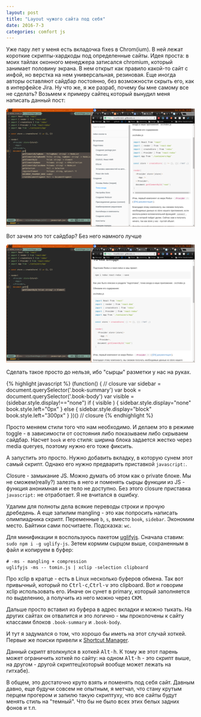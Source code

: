```yaml
---
layout: post
title: "Layout чужого сайта под себя"
date: 2016-7-3
categories: comfort js
---
```

Уже пару лет у меня есть вкладочка fixes в Chrom(ium). В ней лежат короткие
скрипты-хардкоды под определенные сайты. Идея проста: в моих тайлах оконного
менеджера затисался chromium, который занимает половину экрана.  В нем открыт
как правило какой-то сайт с инфой, но верстка на нем универсальная, резиновая.
Еще иногда авторы оставляют сайдбар постоянно, без возможности скрыть его, как
в интерфейсе Jira. Ну что же, я же разраб, почему бы мне самому все не сделать?
Возьмем к примеру сайтец который вынудил меня написать данный пост:

![Before](/images/SitesForme_before.png)

Вот зачем это тот сайдбар? Без него намного лучше

![After](/images/SitesForme_after.png)

Сделать такое просто до нельзя, ибо "сырцы" разметки у нас на руках.

{% highlight javascript %}
(function() { // closure
var sidebar = document.querySelector('.book-summary')
var book = document.querySelector('.book-body')
var visible = (sidebar.style.display!=="none")
if ( visible ) {
  sidebar.style.display="none"
  book.style.left="0px"
} else {
  sidebar.style.display="block"
  book.style.left="300px"
}
})() // closure
{% endhighlight %}

Просто меняем стили того что нам необходимо. И делаем это в режиме toggle - в
зависимости от состояния либо показываем либо скрываем сайдбар. Насчет `book` и
его стиля: ширина блока задается жестко через media queryes, поэтому нужно его
тоже фиксить.


А запустить это просто. Нужно добавить вкладку, в которую сунем этот самый скрипт.
Однако его нужно предварить приставкой `javascript:`.

Closure - замыкание JS. Можно думать об этом как о private блоке. Мы не
сможем(really?) залезть в него и поменять сырцы функции из JS - функция
анонимная и ее тело не доступно. Без этого closure приставка `javascript:` не
отработает. Я не вчитался в ошибку.

Удалим для полноты дела всякие переводы строки и прочую дребедень. А еще
запилим mangling - это как попросить написать олимпиадника скрипт. Переменные
`b`, `s`, вместо `book`, `sidebar`. Экономим место. Байтики сами посчитаете.
Подсказка: `wc`.

Для минификации я воспользуюсь пакетом [uglifyjs](https://www.npmjs.com/package/uglify-js).
Сначала ставим: `sudo npm i -g uglify-js`. Зетем кормим сырцом выше, сохраненным
в файл и копируем в буфер:

    # -ms - mangling + compression
    uglifyjs -ms -- tomin.js | xclip -selection clipboard

Про xclip в кратце - есть в Linux несколько буферов обмена. Так вот привычный,
который по <kbd>Ctrl-c</kbd>,<kbd>Ctrl-v</kbd> это clipboard. Вот и говорим
xclip использовать его. Иначе он сунет в primary, который заполняется по
выделению, а получить из него можно через <kbd>СКМ</kbd>.

Дальше просто вставил из буфера в адрес вкладки и можно тыкать. На других
сайтах он отвалится и это логично - мы проколочены к сайту классами блоков
`.book-summary` и `.book-body`.

И тут я задумался о том, что хорошо бы иметь на этот случай хоткей.
Первые же поиски привели к [Shortcut Manager](ttps://chrome.google.com/webstore/detail/shortcut-manager/mgjjeipcdnnjhgodgjpfkffcejoljijf).

Данный скрипт втолкнулся в хоткей <kbd>Alt-h</kbd>. К тому же этот парень может
ограничить хоткей по сайту: на одном <kbd>Alt-h</kbd> - это скрипт выше, на
другом - другой скриптец(который вообще может лежать на гитхабе).

В общем, это достаточно круто взять и поменять под себя сайт. Давным давно, еще
будучи совсем не опытным, я метчал, что стану крутым перцем прогером и запилю
такую скриптуху, что все сайты будут менять стиль на "темный". Что бы не было
всех этих белых задних фонов и т.п.


